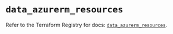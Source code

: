 # `data_azurerm_resources`

Refer to the Terraform Registry for docs: [`data_azurerm_resources`](https://registry.terraform.io/providers/hashicorp/azurerm/4.32.0/docs/data-sources/resources).
